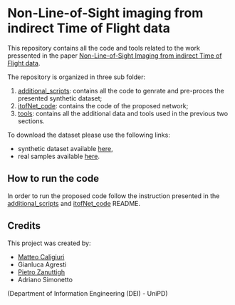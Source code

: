 # Non-Line-of-Sight imaging from indirect Time of Flight data

This repository contains all the code and tools related to the work pressented in the paper [Non-Line-of-Sight Imaging from indirect Time of Flight data](https://arxiv.org).

The repository is organized in three sub folder:

1. [additional_scripts](./additional_scripts/): contains all the code to genrate and pre-proces the presented synthetic dataset;
2. [itofNet_code](./itofNet_code/): contains the code of the proposed network;
3. [tools](./tools/): contains all the additional data and tools used in the previous two sections.

To download the dataset please use the following links:

* synthetic dataset available [here](https://lttm.dei.unipd.it/paper_data/NLoS_iToF_data/synthetic_data/fixed_camera_full.zip),
* real samples available [here](https://lttm.dei.unipd.it/paper_data/NLoS_iToF_data/real_data/real_samples.zip).

## How to run the code

In order to run the proposed code follow the instruction presented in the [additional_scripts](./additional_scripts/README.md) and [itofNet_code](./itofNet_code/README.md) README.

## Credits

This project was created by:

- [Matteo Caligiuri](https://github.com/matteocali)
- Gianluca Agresti
- [Pietro Zanuttigh](https://github.com/zanuttigh)
- Adriano Simonetto

(Department of Information Engineering (DEI) - UniPD)
